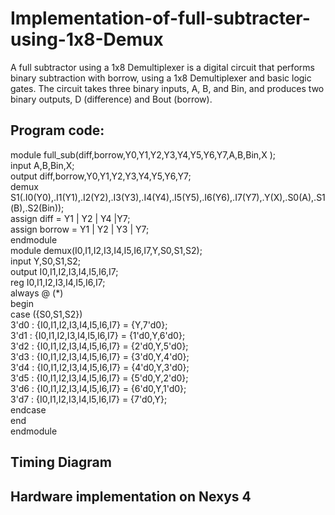 # Implementation-of-full-subtracter-using-1x8-Demux
A full subtractor using a 1x8 Demultiplexer is a digital circuit that performs binary subtraction with borrow, using a 1x8 Demultiplexer and basic logic gates. The circuit takes three binary inputs, A, B, and Bin, and produces two binary outputs, D (difference) and Bout (borrow).

## Program code:

module full_sub(diff,borrow,Y0,Y1,Y2,Y3,Y4,Y5,Y6,Y7,A,B,Bin,X );  
input A,B,Bin,X;  
output diff,borrow,Y0,Y1,Y2,Y3,Y4,Y5,Y6,Y7;  
demux S1(.I0(Y0),.I1(Y1),.I2(Y2),.I3(Y3),.I4(Y4),.I5(Y5),.I6(Y6),.I7(Y7),.Y(X),.S0(A),.S1(B),.S2(Bin));  
assign diff = Y1 | Y2 | Y4 |Y7;  
assign borrow = Y1 | Y2 | Y3 | Y7;  
endmodule  
module demux(I0,I1,I2,I3,I4,I5,I6,I7,Y,S0,S1,S2);  
input Y,S0,S1,S2;  
output I0,I1,I2,I3,I4,I5,I6,I7;  
reg I0,I1,I2,I3,I4,I5,I6,I7;  
always @ (*)  
begin  
case ({S0,S1,S2})   
3'd0 : {I0,I1,I2,I3,I4,I5,I6,I7} = {Y,7'd0};   
3'd1 : {I0,I1,I2,I3,I4,I5,I6,I7} = {1'd0,Y,6'd0};   
3'd2 : {I0,I1,I2,I3,I4,I5,I6,I7} = {2'd0,Y,5'd0};   
3'd3 : {I0,I1,I2,I3,I4,I5,I6,I7} = {3'd0,Y,4'd0};   
3'd4 : {I0,I1,I2,I3,I4,I5,I6,I7} = {4'd0,Y,3'd0};   
3'd5 : {I0,I1,I2,I3,I4,I5,I6,I7} = {5'd0,Y,2'd0};  
3'd6 : {I0,I1,I2,I3,I4,I5,I6,I7} = {6'd0,Y,1'd0};   
3'd7 : {I0,I1,I2,I3,I4,I5,I6,I7} = {7'd0,Y};   
endcase     
end   
endmodule   


## Timing Diagram





















## Hardware implementation on Nexys 4


